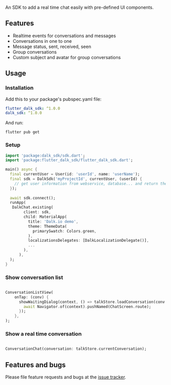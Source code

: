 An SDK to add a real time chat easily with pre-defined UI components.

## Features

- Realtime events for conversations and messages
- Conversations in one to one 
- Message status, sent, received, seen  
- Group conversations
- Custom subject and avatar for group conversations  

## Usage

### Installation

Add this to your package's pubspec.yaml file:

```yaml
flutter_dalk_sdk: ^1.0.0
dalk_sdk: ^1.0.0
```

And run: 
```
flutter pub get
```

### Setup

```dart
import 'package:dalk_sdk/sdk.dart';
import 'package:flutter_dalk_sdk/flutter_dalk_sdk.dart';

main() async {
  final currentUser = User(id: 'userId', name: 'userName'); 
  final sdk = DalkSdk('myProjectId', currentUser, (userId) {
    // get user information from webservice, database... and return the corresponding User
  });
  
  await sdk.connect();
  runApp(
   DalkChat.existing(
        client: sdk,
        child: MaterialApp(
          title: 'Dalk.io demo',
          theme: ThemeData(
            primarySwatch: Colors.green,
          ),
          localizationsDelegates: [DalkLocalizationDelegate()],
          ...
        ),
      ),
  );
}
```

### Show conversation list

```dart

ConversationListView(
    onTap: (conv) {
      showWaitingDialog(context, () => talkStore.loadConversation(conv.id), onSuccess: () async {
        await Navigator.of(context).pushNamed(ChatScreen.route);
      });
    },
);

```

### Show a real time conversation

```dart

ConversationChat(conversation: talkStore.currentConversation);

```

## Features and bugs

Please file feature requests and bugs at the [issue tracker][tracker].

[tracker]: https://github.com/Dalk-io/sdk/issues
